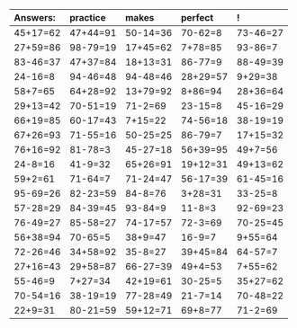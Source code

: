 | Answers: | practice | makes | perfect | ! |
| :--- | :--- | :--- | :--- | :--- |
| 45+17=62 | 47+44=91 | 50-14=36 | 70-62=8 | 73-46=27 | 
| 27+59=86 | 98-79=19 | 17+45=62 | 7+78=85 | 93-86=7 | 
| 83-46=37 | 47+37=84 | 18+13=31 | 86-77=9 | 88-49=39 | 
| 24-16=8 | 94-46=48 | 94-48=46 | 28+29=57 | 9+29=38 | 
| 58+7=65 | 64+28=92 | 13+79=92 | 8+86=94 | 28+36=64 | 
| 29+13=42 | 70-51=19 | 71-2=69 | 23-15=8 | 45-16=29 | 
| 66+19=85 | 60-17=43 | 7+15=22 | 74-56=18 | 38-19=19 | 
| 67+26=93 | 71-55=16 | 50-25=25 | 86-79=7 | 17+15=32 | 
| 76+16=92 | 81-78=3 | 45-27=18 | 56+39=95 | 49+7=56 | 
| 24-8=16 | 41-9=32 | 65+26=91 | 19+12=31 | 49+13=62 | 
| 59+2=61 | 71-64=7 | 71-24=47 | 56-17=39 | 61-45=16 | 
| 95-69=26 | 82-23=59 | 84-8=76 | 3+28=31 | 33-25=8 | 
| 57-28=29 | 84-39=45 | 93-84=9 | 11-8=3 | 92-69=23 | 
| 76-49=27 | 85-58=27 | 74-17=57 | 72-3=69 | 70-25=45 | 
| 56+38=94 | 70-65=5 | 38+9=47 | 16-9=7 | 9+55=64 | 
| 72-26=46 | 34+58=92 | 35-8=27 | 39+45=84 | 64-57=7 | 
| 27+16=43 | 29+58=87 | 66-27=39 | 49+4=53 | 7+55=62 | 
| 55-46=9 | 7+27=34 | 42+19=61 | 30-25=5 | 35+27=62 | 
| 70-54=16 | 38-19=19 | 77-28=49 | 21-7=14 | 70-48=22 | 
| 22+9=31 | 80-21=59 | 59+12=71 | 69+8=77 | 71-2=69 | 
